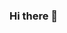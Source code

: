 ### Hi there 👋

<!--
**chenkai686/chenkai686** is a ✨ _special_ ✨ repository because its `README.md` (this file) appears on your GitHub profile.
#### 我是阿尼

- 🔭 一只靠自学成菜鸟打野程序员
- 🌱 作品：正在敲打中...
- 👯 热爱美感，追求完美
- 🤔 设计转行程序猿，期待挑战，
- 💬 微信：ck0088512
- 📫 ...
- 😄 Pronouns: ...
- ⚡ Fun fact: ...
-->

